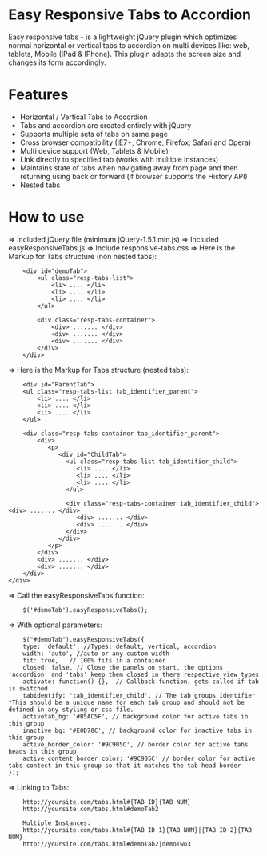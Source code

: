 Easy Responsive Tabs to Accordion
=================================

Easy responsive tabs - is a lightweight jQuery plugin which optimizes normal horizontal or vertical tabs to accordion on multi devices like: web, tablets, Mobile (IPad &amp; IPhone). This plugin adapts the screen size and changes its form accordingly.


Features
=========

+ Horizontal / Vertical Tabs to Accordion
+ Tabs and accordion are created entirely with jQuery
+ Supports multiple sets of tabs on same page
+ Cross browser compatibility (IE7+, Chrome, Firefox, Safari and Opera)
+ Multi device support (Web, Tablets & Mobile)
+ Link directly to specified tab (works with multiple instances)
+ Maintains state of tabs when navigating away from page and then returning using back or forward (if browser supports the History API)
+ Nested tabs
 


How to use
==========

=> Included jQuery file (minimum jQuery-1.5.1.min.js)
=> Included easyResponsiveTabs.js
=> Include responsive-tabs.css
=> Here is the Markup for Tabs structure (non nested tabs):

        <div id="demoTab">          
            <ul class="resp-tabs-list">
                <li> .... </li>
                <li> .... </li>
                <li> .... </li>
            </ul> 

            <div class="resp-tabs-container">                                                        
                <div> ....... </div>
                <div> ....... </div>
                <div> ....... </div>
            </div>
        </div>    

=> Here is the Markup for Tabs structure (nested tabs):

        <div id="ParentTab">          
        <ul class="resp-tabs-list tab_identifier_parent">
            <li> .... </li>
            <li> .... </li>
            <li> .... </li>
        </ul> 

        <div class="resp-tabs-container tab_identifier_parent">                                                     
            <div>
               <p> 
                  <div id="ChildTab">          
                    <ul class="resp-tabs-list tab_identifier_child">
                       <li> .... </li>
                       <li> .... </li>
                       <li> .... </li>
                    </ul> 

                    <div class="resp-tabs-container tab_identifier_child">                                                                     <div> ....... </div>
                       <div> ....... </div>
                       <div> ....... </div>
                    </div>
                  </div>    
               </p>
            </div>
            <div> ....... </div>
            <div> ....... </div>
        </div>
    </div>  

=> Call the easyResponsiveTabs function:

        $('#demoTab').easyResponsiveTabs();
        
=> With optional parameters:

        $("#demoTab").easyResponsiveTabs({
        type: 'default', //Types: default, vertical, accordion           
        width: 'auto', //auto or any custom width
        fit: true,   // 100% fits in a container
        closed: false, // Close the panels on start, the options 'accordion' and 'tabs' keep them closed in there respective view types
        activate: function() {},  // Callback function, gets called if tab is switched
        tabidentify: 'tab_identifier_child', // The tab groups identifier *This should be a unique name for each tab group and should not be defined in any styling or css file.
        activetab_bg: '#B5AC5F', // background color for active tabs in this group
        inactive_bg: '#E0D78C', // background color for inactive tabs in this group
        active_border_color: '#9C905C', // border color for active tabs heads in this group
        active_content_border_color: '#9C905C' // border color for active tabs contect in this group so that it matches the tab head border
    });

=> Linking to Tabs:
        
        http://yoursite.com/tabs.html#{TAB ID}{TAB NUM}
        http://yoursite.com/tabs.html#demoTab2

        Multiple Instances:
        http://yoursite.com/tabs.html#{TAB ID 1}{TAB NUM}|{TAB ID 2}{TAB NUM}
        http://yoursite.com/tabs.html#demoTab2|demoTwo3

 
